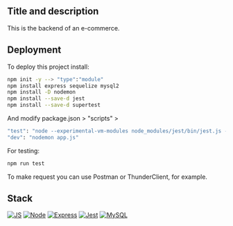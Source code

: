 ## Title and description
This is the backend of an e-commerce.

## Deployment

To deploy this project install:

```bash
npm init -y --> "type":"module"
npm install express sequelize mysql2
npm install -D nodemon
npm install --save-d jest
npm install --save-d supertest
```
And modify package.json > "scripts" >
```bash
"test": "node --experimental-vm-modules node_modules/jest/bin/jest.js --watchAll --no-cache --detectOpenHandles"
"dev": "nodemon app.js"
```

For testing:

```bash
npm run test
```

To make request you can use Postman or ThunderClient, for example.


## Stack

[![JS](https://img.shields.io/badge/JavaScript-323330?style=for-the-badge&logo=javascript&logoColor=F7DF1E)]()
[![Node](https://img.shields.io/badge/Node.js-43853D?style=for-the-badge&logo=node.js&logoColor=white)]()
[![Express](https://img.shields.io/badge/Express.js-404D59?style=for-the-badge)]()
[![Jest](https://img.shields.io/badge/Jest-323330?style=for-the-badge&logo=Jest&logoColor=white)]()
[![MySQL](https://img.shields.io/badge/MySQL-00000F?style=for-the-badge&logo=mysql&logoColor=white)]()
